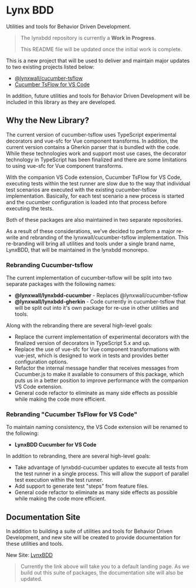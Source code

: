 # Lynx BDD

Utilities and tools for Behavior Driven Development.

> The lynxbdd repository is currently a **Work in Progress**.
>
> This README file will be updated once the initial work is complete.

This is a new project that will be used to deliver and maintain major updates to two existing projects listed below:

- [@lynxwall/cucumber-tsflow](https://www.npmjs.com/package/@lynxwall/cucumber-tsflow)
- [Cucumber TsFlow for VS Code](https://marketplace.visualstudio.com/items?itemName=lynxwall.cucumber-tsflow-vscode)

In addition, future utilities and tools for Behavior Driven Development will be included in this library as they are developed.

## Why the New Library?

The current version of cucumber-tsflow uses TypeScript experimental decorators and vue-sfc for Vue component transforms. In addition, the current version contains a Gherkin parser that is bundled with the code. While these technologies work and support most use cases, the decorator technology in TypeScript has been finalized and there are some limitations to using vue-sfc for Vue component transforms.

With the companion VS Code extension, Cucumber TsFlow for VS Code, executing tests within the test runner are slow due to the way that individual test scenarios are executed with the existing cucumber-tsflow implementation. Basically, for each test scenario a new process is started and the cucumber configuration is loaded into that process before executing the tests.

Both of these packages are also maintained in two separate repositories.

As a result of these considerations, we've decided to perform a major re-write and rebranding of the lynxwall/cucumber-tsflow implementation. This re-branding will bring all utilities and tools under a single brand name, LynxBDD, that will be maintained in the lynxbdd monorepo.

### Rebranding Cucumber-tsflow

The current implementation of cucumber-tsflow will be split into two separate packages with the following names:

- **@lynxwall/lynxbdd-cucumber** - Replaces @lynxwall/cucumber-tsflow
- **@lynxwall/lynxbdd-gherkin** - Code currently in cucumber-tsflow that will be split out into it's own package for re-use in other utilities and tools.

Along with the rebranding there are several high-level goals:

- Replace the current implementation of experimental decorators with the finalized version of decorators in TypeScript 5.x and up.
- Replace the use of vue-sfc for Vue component transformations with vue-jest, which is designed to work in tests and provides better configuration options.
- Refactor the internal message handler that receives messages from Cucumber.js to make it available to consumers of this package, which puts us in a better position to improve performance with the companion VS Code extension.
- General code refactor to eliminate as many side effects as possible while making the code more efficient.

### Rebranding "Cucumber TsFlow for VS Code"

To maintain naming consistency, the VS Code extension will be renamed to the following:

- **LynxBDD Cucumber for VS Code**

In addition to rebranding, there are several high-level goals:

- Take advantage of lynxbdd-cucumber updates to execute all tests from the test runner in a single process. This will allow the support of parallel test execution within the test runner.
- Add support to generate test "steps" from feature files.
- General code refactor to eliminate as many side effects as possible while making the code more efficient.

## Documentation Site

In addition to building a suite of utilities and tools for Behavior Driven Development, and new site will be created to provide documentation for these utilities and tools.

New Site: [LynxBDD](http://lynxbdd.com)

> Currently the link above will take you to a default landing page. As we build out this suite of packages, the documentation site will also be updated.
